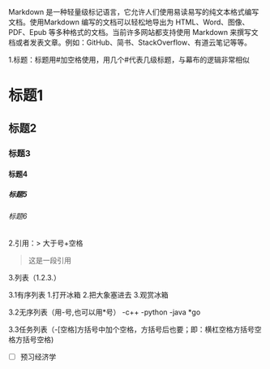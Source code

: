 Markdown 是一种轻量级标记语言，它允许人们使用易读易写的纯文本格式编写文档。使用Markdown 编写的文档可以轻松地导出为 HTML、Word、图像、PDF、Epub 等多种格式的文档。当前许多网站都支持使用 Markdown 来撰写文档或者发表文章。例如：GitHub、简书、StackOverflow、有道云笔记等等。


1.标题：标题用#加空格使用，用几个#代表几级标题，与幕布的逻辑非常相似
# 标题1
## 标题2
### 标题3
#### 标题4
##### 标题5
###### 标题6

2.引用：> 大于号+空格
> 这是一段引用

3.列表（1.2.3.）

3.1有序列表
  1.打开冰箱
  2.把大象塞进去
  3.观赏冰箱
  
3.2无序列表（用-号,也可以用*号）
  -c++
  -python
  -java
  *go
  
3.3任务列表（-[空格]方括号中加个空格，方括号后也要；即：横杠空格方括号空格方括号空格)
  - [ ] 预习经济学
  
